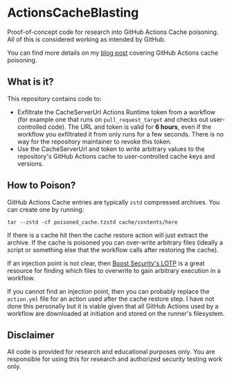 # ActionsCacheBlasting

Proof-of-concept code for research into GitHub Actions Cache poisoning. All of this is considered working as intended by GitHub.

You can find more details on my [blog post](http://adnanthekhan.com/2024/05/06/the-monsters-in-your-build-cache-github-actions-cache-poisoning/) covering GitHub Actions cache poisoning.

## What is it?

This repository contains code to:

* Exfiltrate the CacheServerUrl Actions Runtime token from a workflow (for example one that runs on `pull_request_target` and checks out user-controlled code). The URL and token is valid for **6 hours**, even if the workflow you exfiltrated it from only runs for a few seconds. There is no way for the repository maintainer to revoke this token.
* Use the CacheServerUrl and token to write arbitrary values to the repository's GitHub Actions cache to user-controlled cache keys and versions.

## How to Poison?

GitHub Actions Cache entries are typically `zstd` compressed archives. You can create one by running:

`tar --zstd -cf poisoned_cache.tzstd cache/contents/here`

If there is a cache hit then the cache restore action will just extract the archive. If the cache is poisoned you can over-write arbitrary files (ideally a script or something else that the workflow calls after restoring the cache). 

If an injection point is not clear, then [Boost Security's LOTP](https://boostsecurityio.github.io/lotp/) is a great resource for finding which files to overwrite to gain arbitrary execution in a workflow.

If you cannot find an injection point, then you can probably replace the `action.yml` file for an action used after the cache restore step. I have not done this personally but it is viable given that all GitHub Actions used by a workflow are downloaded at initiation and stored on the runner's filesystem.

## Disclaimer 

All code is provided for research and educational purposes only. You are responsible for using this for research and authorized security testing work only.
